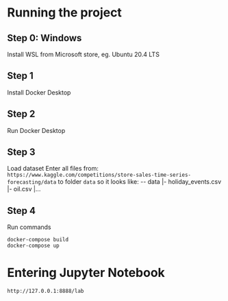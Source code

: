 # Running the project
## Step 0: Windows 
Install WSL from Microsoft store, eg. Ubuntu 20.4 LTS
## Step 1
Install Docker Desktop
## Step 2 
Run Docker Desktop
## Step 3
Load dataset
Enter all files from: 
``` https://www.kaggle.com/competitions/store-sales-time-series-forecasting/data ```
to folder ```data``` so it looks like:
-- data
 |- holiday_events.csv 
 |- oil.csv
 |...

## Step 4
Run commands
```
docker-compose build
docker-compose up 
```
# Entering Jupyter Notebook
```
http://127.0.0.1:8888/lab
```

